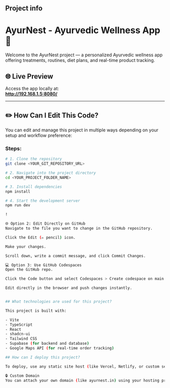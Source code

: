 
## Project info

# AyurNest - Ayurvedic Wellness App 🌿

Welcome to the AyurNest project — a personalized Ayurvedic wellness app offering treatments, routines, diet plans, and real-time product tracking.

## 🌐 Live Preview
Access the app locally at:  
**http://192.168.1.5:8080/**

---

## ✏️ How Can I Edit This Code?

You can edit and manage this project in multiple ways depending on your setup and workflow preference:

### Steps:

```bash
# 1. Clone the repository
git clone <YOUR_GIT_REPOSITORY_URL>

# 2. Navigate into the project directory
cd <YOUR_PROJECT_FOLDER_NAME>

# 3. Install dependencies
npm install

# 4. Start the development server
npm run dev

!

🌐 Option 2: Edit Directly on GitHub
Navigate to the file you want to change in the GitHub repository.

Click the Edit (✏️ pencil) icon.

Make your changes.

Scroll down, write a commit message, and click Commit Changes.

💻 Option 3: Use GitHub Codespaces
Open the GitHub repo.

Click the Code button and select Codespaces > Create codespace on main.

Edit directly in the browser and push changes instantly.


## What technologies are used for this project?

This project is built with:

- Vite
- TypeScript
- React
- shadcn-ui
- Tailwind CSS
- Supabase (for backend and database)
- Google Maps API (for real-time order tracking)

## How can I deploy this project?

To deploy, use any static site host (like Vercel, Netlify, or custom server). Make sure backend services (like Supabase or APIs) are correctly configured for production.

🔒 Custom Domain
You can attach your own domain (like ayurnest.in) using your hosting provider’s DNS settings.
